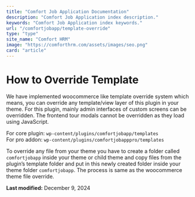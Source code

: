 ```yaml
---
title: "Comfort Job Application Documentation"
description: "Comfort Job Application index description."
keywords: "Comfort Job Application index keywords."
url: "/comfortjobapp/template-override"
type: "type"
site_name: "Comfort HRM"
image: "https://comforthrm.com/assets/images/seo.png"
card: "article"
---
```

# How to Override Template


We have implemented woocommerce like template override system which means, you can override any template/view layer of this plugin in your theme. For this plugin, mainly admin interfaces of custom screens can be overridden. The frontend tour modals cannot be overridden as they load using JavaScript.

For core plugin: `wp-content/plugins/comfortjobapp/templates`  
For pro addon: `wp-content/plugins/comfortjobapppro/templates`

To override any file from your theme you have to create a folder called `comfortjobapp` inside your theme or child theme and copy files from the plugin’s template folder and put in this newly created folder inside your theme folder `comfortjobapp`. The process is same as the woocommerce theme file override.  


**Last modified:** December 9, 2024